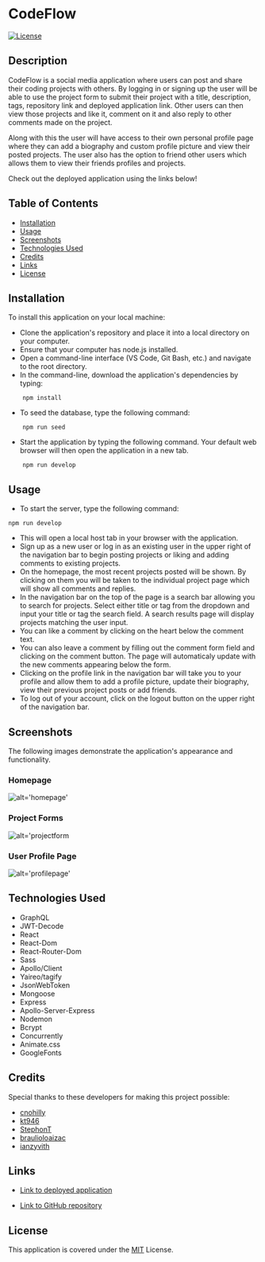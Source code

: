 # CodeFlow

[![License](https://img.shields.io/badge/License-MIT-blue)](https://opensource.org/licenses/MIT)

## Description

CodeFlow is a social media application where users can post and share their coding projects with others. By logging in or signing up the user will be able to use the project form to submit their project with a title, description, tags, repository link and deployed application link. Other users can then view those projects and like it, comment on it and also reply to other comments made on the project.

Along with this the user will have access to their own personal profile page where they can add a biography and custom profile picture and view their posted projects. The user also has the option to friend other users which allows them to view their friends profiles and projects.

Check out the deployed application using the links below!

## Table of Contents

- [Installation](#installation)
- [Usage](#usage)
- [Screenshots](#screenshots)
- [Technologies Used](#technologies-used)
- [Credits](#credits)
- [Links](#links)
- [License](#license)

## Installation

To install this application on your local machine:

- Clone the application's repository and place it into a local directory on your computer.
- Ensure that your computer has node.js installed.
- Open a command-line interface (VS Code, Git Bash, etc.) and navigate to the root directory.
- In the command-line, download the application's dependencies by typing:

```
    npm install
```

- To seed the database, type the following command:

```
    npm run seed
```

- Start the application by typing the following command. Your default web browser will then open the application in a new tab.

```
    npm run develop
```

## Usage

- To start the server, type the following command:

```
npm run develop
```

- This will open a local host tab in your browser with the application.
- Sign up as a new user or log in as an existing user in the upper right of the navigation bar to begin posting projects or liking and adding comments to existing projects.
- On the homepage, the most recent projects posted will be shown. By clicking on them you will be taken to the individual project page which will show all comments and replies.
- In the navigation bar on the top of the page is a search bar allowing you to search for projects. Select either title or tag from the dropdown and input your title or tag the search field. A search results page will display projects matching the user input.
- You can like a comment by clicking on the heart below the comment text.
- You can also leave a comment by filling out the comment form field and clicking on the comment button. The page will automaticaly update with the new comments appearing below the form.
- Clicking on the profile link in the navigation bar will take you to your profile and allow them to add a profile picture, update their biography, view their previous project posts or add friends.
- To log out of your account, click on the logout button on the upper right of the navigation bar.

## Screenshots

The following images demonstrate the application's appearance and functionality.

### Homepage

![alt='homepage'](./assets/Screen%20Shot%202022-10-13%20at%207.12.33%20PM.png)

### Project Forms

![alt='projectform](./assets/Screen%20Shot%202022-10-13%20at%208.21.45%20PM.png)

### User Profile Page

![alt='profilepage'](./assets/Screen%20Shot%202022-10-13%20at%208.23.06%20PM.png)

## Technologies Used

- GraphQL
- JWT-Decode
- React
- React-Dom
- React-Router-Dom
- Sass
- Apollo/Client
- Yaireo/tagify
- JsonWebToken
- Mongoose
- Express
- Apollo-Server-Express
- Nodemon
- Bcrypt
- Concurrently
- Animate.css
- GoogleFonts

## Credits

Special thanks to these developers for making this project possible:

- [cnohilly](https://github.com/cnohilly)
- [kt946](https://github.com/kt946)
- [StephonT](https://github.com/StephonT)
- [braulioloaizac](https://github.com/braulioloaizac)
- [ianzyvith](https://github.com/ianzyvith)

## Links

- [Link to deployed application](https://codeflow.onrender.com)

- [Link to GitHub repository](https://github.com/cnohilly/codeflow)

## License

This application is covered under the [MIT](https://opensource.org/licenses/MIT) License.
